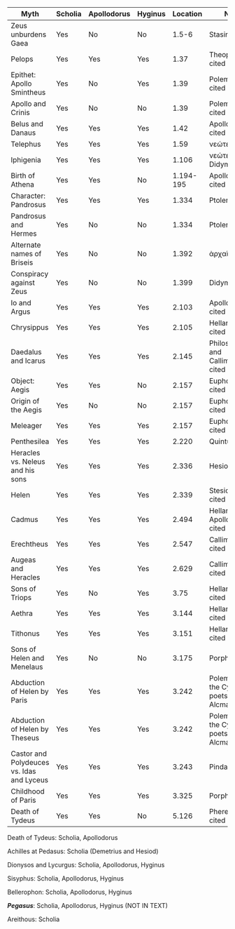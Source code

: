 |Myth|Scholia|Apollodorus|Hyginus|Location|Notes| 
|----|-------|-----------|-------|--------|-----|
|Zeus unburdens Gaea|Yes|No|No|1.5-6|Stasinus cited| 
|Pelops|Yes|Yes|Yes|1.37|Theopompus cited| 
|Epithet: Apollo Smintheus|Yes|No|Yes|1.39|Polemonion cited|
|Apollo and Crinis|Yes|No|No|1.39|Polemonion cited|
|Belus and Danaus|Yes|Yes|Yes|1.42|Apollodorus cited|
|Telephus|Yes|Yes|Yes|1.59|νεώτεροι cited|
|Iphigenia|Yes|Yes|Yes|1.106|νεώτεροι and Didymus cited|
|Birth of Athena|Yes|Yes|No|1.194-195|Apollodorus cited|
|Character: Pandrosus|Yes|Yes|Yes|1.334|Ptolemy cited| 
|Pandrosus and Hermes|Yes|No|No|1.334|Ptolemy cited| 
|Alternate names of Briseis|Yes|No|No|1.392|ἀρχαῖοι cited|  
|Conspiracy against Zeus|Yes|No|No|1.399|Didymus cited| 
|Io and Argus|Yes|Yes|Yes|2.103|Apollodorus cited| 
|Chrysippus|Yes|Yes|Yes|2.105|Hellanicus cited|
|Daedalus and Icarus|Yes|Yes|Yes|2.145|Philostephanus and Callimachus cited|  
|Object: Aegis|Yes|Yes|No|2.157|Euphorion cited|
|Origin of the Aegis|Yes|No|No|2.157|Euphorion cited|
|Meleager|Yes|Yes|Yes|2.157|Euphorion cited|
|Penthesilea|Yes|Yes|Yes|2.220|Quintus cited|
|Heracles vs. Neleus and his sons|Yes|Yes|Yes|2.336|Hesiod cited|
|Helen|Yes|Yes|Yes|2.339|Stesichorus cited|
|Cadmus|Yes|Yes|Yes|2.494|Hellanicus and Apollodorus cited|
|Erechtheus|Yes|Yes|Yes|2.547|Callimachus cited|
|Augeas and Heracles|Yes|Yes|Yes|2.629|Callimachus cited|
|Sons of Triops|Yes|No|Yes|3.75|Hellanicus cited|
|Aethra|Yes|Yes|Yes|3.144|Hellanicus cited|
|Tithonus|Yes|Yes|Yes|3.151|Hellanicus cited|
|Sons of Helen and Menelaus|Yes|No|No|3.175|Porphyry cited|
|Abduction of Helen by Paris|Yes|Yes|Yes|3.242|Polemonion, the Cyclic poets, and Alcman cited|
|Abduction of Helen by Theseus|Yes|Yes|Yes|3.242|Polemonion, the Cyclic poets, and Alcman cited|
|Castor and Polydeuces vs. Idas and Lyceus|Yes|Yes|Yes|3.243|Pindar cited|
|Childhood of Paris|Yes|Yes|Yes|3.325|Porphyry cited|
|Death of Tydeus|Yes|Yes|Νο|5.126|Pherecydes cited|


Death of Tydeus: Scholia, Apollodorus

Achilles at Pedasus: Scholia (Demetrius and Hesiod) 

Dionysos and Lycurgus: Scholia, Apollodorus, Hyginus 

Sisyphus: Scholia, Apollodorus, Hyginus 

Bellerophon: Scholia, Apollodorus, Hyginus 

***Pegasus***: Scholia, Apollodorus, Hyginus (NOT IN TEXT) 

Areithous: Scholia 
